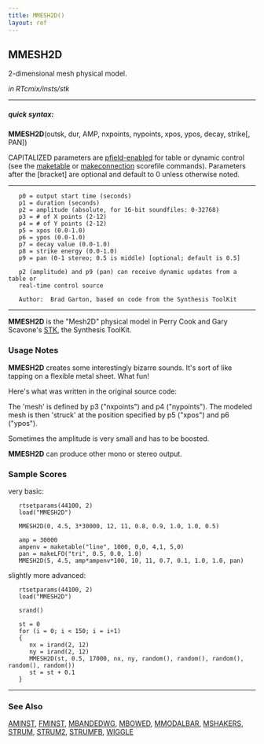 ```yaml
---
title: MMESH2D()
layout: ref
---
```


## MMESH2D

2-dimensional mesh physical model.

*in RTcmix/insts/stk*  
  

-----

##### quick syntax:

**MMESH2D**(outsk, dur, AMP, nxpoints, nypoints, xpos, ypos, decay,
strike\[, PAN\])

CAPITALIZED parameters are [pfield-enabled](pfield-enabled.html) for
table or dynamic control (see the
[maketable](../scorefile/maketable-2.html) or
[makeconnection](../scorefile/makeconnection-2.html) scorefile
commands). Parameters after the \[bracket\] are optional and default to
0 unless otherwise noted.

-----

  

``` 
   p0 = output start time (seconds)
   p1 = duration (seconds)
   p2 = amplitude (absolute, for 16-bit soundfiles: 0-32768)
   p3 = # of X points (2-12)
   p4 = # of Y points (2-12)
   p5 = xpos (0.0-1.0)
   p6 = ypos (0.0-1.0)
   p7 = decay value (0.0-1.0)
   p8 = strike energy (0.0-1.0)
   p9 = pan (0-1 stereo; 0.5 is middle) [optional; default is 0.5]

   p2 (amplitude) and p9 (pan) can receive dynamic updates from a table or
   real-time control source

   Author:  Brad Garton, based on code from the Synthesis ToolKit
```

  

-----

  
**MMESH2D** is the "Mesh2D" physical model in Perry Cook and Gary
Scavone's [STK](http://www.cs.princeton.edu/~prc/NewWork.php#STK), the
Synthesis ToolKit.

### Usage Notes

**MMESH2D** creates some interestingly bizarre sounds. It's sort of like
tapping on a flexible metal sheet. What fun\!

Here's what was written in the original source code:

The 'mesh' is defined by p3 ("nxpoints") and p4 ("nypoints"). The
modeled mesh is then 'struck' at the position specified by p5 ("xpos")
and p6 ("ypos").

Sometimes the amplitude is very small and has to be boosted.

**MMESH2D** can produce other mono or stereo output.

### Sample Scores

very basic:

``` 
   rtsetparams(44100, 2)
   load("MMESH2D")

   MMESH2D(0, 4.5, 3*30000, 12, 11, 0.8, 0.9, 1.0, 1.0, 0.5)

   amp = 30000
   ampenv = maketable("line", 1000, 0,0, 4,1, 5,0)
   pan = makeLFO("tri", 0.5, 0.0, 1.0)
   MMESH2D(5, 4.5, amp*ampenv*100, 10, 11, 0.7, 0.1, 1.0, 1.0, pan)
```

  
  
slightly more advanced:

``` 
   rtsetparams(44100, 2)
   load("MMESH2D")

   srand()

   st = 0
   for (i = 0; i < 150; i = i+1)
   {
      nx = irand(2, 12)
      ny = irand(2, 12)
      MMESH2D(st, 0.5, 17000, nx, ny, random(), random(), random(), random(), random())
      st = st + 0.1
   }
```

  

-----

### See Also

[AMINST](AMINST.html), [FMINST](FMINST.html),
[MBANDEDWG](MBANDEDWG.html), [MBOWED](MBOWED.html),
[MMODALBAR](MMODALBAR.html), [MSHAKERS](MSHAKERS.html),
[STRUM](STRUM.html), [STRUM2](STRUM2.html), [STRUMFB](STRUMFB.html),
[WIGGLE](WIGGLE.html)
